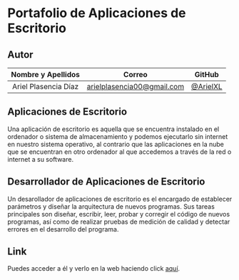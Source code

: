 # Portafolio de Aplicaciones de Escritorio

## Autor

| **Nombre y Apellidos** |         **Correo**         |               **GitHub**               |
| :--------------------: | :------------------------: | :------------------------------------: |
|  Ariel Plasencia Díaz  | arielplasencia00@gmail.com | [@ArielXL](https://github.com/ArielXL) |

## Aplicaciones de Escritorio

Una aplicación de escritorio es aquella que se encuentra  instalado en el ordenador o sistema de almacenamiento y podemos  ejecutarlo sin internet en nuestro sistema operativo, al contrario que  las aplicaciones en la nube que se encuentran en otro ordenador al que accedemos a través de la red o internet a su software.

## Desarrollador de Aplicaciones de Escritorio

Un desarollador de aplicaciones de escritorio es el encargado de establecer parámetros y diseñar la arquitectura de nuevos programas. Sus tareas principales son diseñar, escribir, leer, probar y corregir el código de nuevos programas, así como de realizar pruebas de medición de calidad y detectar errores en el desarrollo del programa. 

## Link

Puedes acceder a él y verlo en la web haciendo click [aquí](https://ArielXL/portafolio-app-desktop/portafolio-es/index.html).

